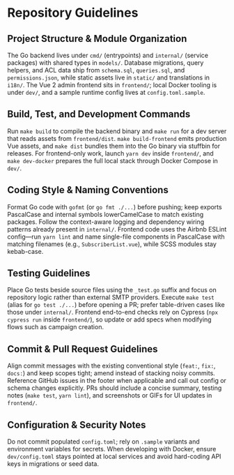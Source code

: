 # Repository Guidelines

## Project Structure & Module Organization
The Go backend lives under `cmd/` (entrypoints) and `internal/` (service packages) with shared types in `models/`. Database migrations, query helpers, and ACL data ship from `schema.sql`, `queries.sql`, and `permissions.json`, while static assets live in `static/` and translations in `i18n/`. The Vue 2 admin frontend sits in `frontend/`; local Docker tooling is under `dev/`, and a sample runtime config lives at `config.toml.sample`.

## Build, Test, and Development Commands
Run `make build` to compile the backend binary and `make run` for a dev server that reads assets from `frontend/dist`. `make build-frontend` emits production Vue assets, and `make dist` bundles them into the Go binary via stuffbin for releases. For frontend-only work, launch `yarn dev` inside `frontend/`, and `make dev-docker` prepares the full local stack through Docker Compose in `dev/`.

## Coding Style & Naming Conventions
Format Go code with `gofmt` (or `go fmt ./...`) before pushing; keep exports PascalCase and internal symbols lowerCamelCase to match existing packages. Follow the context-aware logging and dependency wiring patterns already present in `internal/`. Frontend code uses the Airbnb ESLint config—run `yarn lint` and name single-file components in PascalCase with matching filenames (e.g., `SubscriberList.vue`), while SCSS modules stay kebab-case.

## Testing Guidelines
Place Go tests beside source files using the `_test.go` suffix and focus on repository logic rather than external SMTP providers. Execute `make test` (alias for `go test ./...`) before opening a PR; prefer table-driven cases like those under `internal/`. Frontend end-to-end checks rely on Cypress (`npx cypress run` inside `frontend/`), so update or add specs when modifying flows such as campaign creation.

## Commit & Pull Request Guidelines
Align commit messages with the existing conventional style (`feat:`, `fix:`, `docs:`) and keep scopes tight; amend instead of stacking noisy commits. Reference GitHub issues in the footer when applicable and call out config or schema changes explicitly. PRs should include a concise summary, testing notes (`make test`, `yarn lint`), and screenshots or GIFs for UI updates in `frontend/`.

## Configuration & Security Notes
Do not commit populated `config.toml`; rely on `.sample` variants and environment variables for secrets. When developing with Docker, ensure `dev/config.toml` stays pointed at local services and avoid hard-coding API keys in migrations or seed data.
